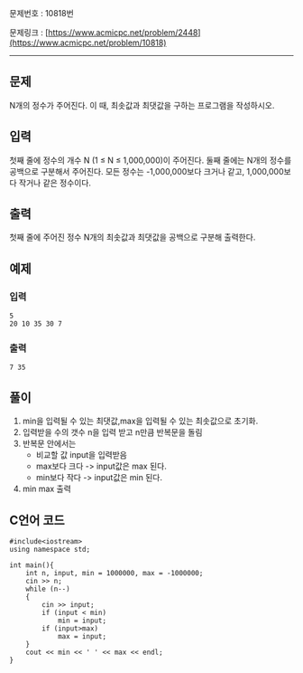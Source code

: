 

문제번호 : 10818번

문제링크 : [https://www.acmicpc.net/problem/2448](https://www.acmicpc.net/problem/10818)

----------

## 문제 ##
N개의 정수가 주어진다. 이 때, 최솟값과 최댓값을 구하는 프로그램을 작성하시오.
## 입력 ##
첫째 줄에 정수의 개수 N (1 ≤ N ≤ 1,000,000)이 주어진다. 둘째 줄에는 N개의 정수를 공백으로 구분해서 주어진다. 모든 정수는 -1,000,000보다 크거나 같고, 1,000,000보다 작거나 같은 정수이다.
## 출력 ##
첫째 줄에 주어진 정수 N개의 최솟값과 최댓값을 공백으로 구분해 출력한다.
## 예제 ##
### 입력 ###
    5
    20 10 35 30 7

### 출력 ###
    7 35
     
## 풀이 ##
1. min을 입력될 수 있는 최댓값,max을 입력될 수 있는 최솟값으로 초기화.
2. 입력받을 수의 갯수 n을 입력 받고 n만큼 반복문을 돌림
3. 반복문 안에서는 
	- 비교할 값 input을 입력받음
	- max보다 크다 -> input값은 max 된다.
	- min보다 작다 -> input값은 min 된다.
4. min max 출력
 


## C언어  코드 ##
    #include<iostream>
    using namespace std;
    
    int main(){
    	int n, input, min = 1000000, max = -1000000;
    	cin >> n;
    	while (n--)
    	{
    		cin >> input;
    		if (input < min)
    			min = input;
    		if (input>max)
    			max = input;
    	}
    	cout << min << ' ' << max << endl;
    }